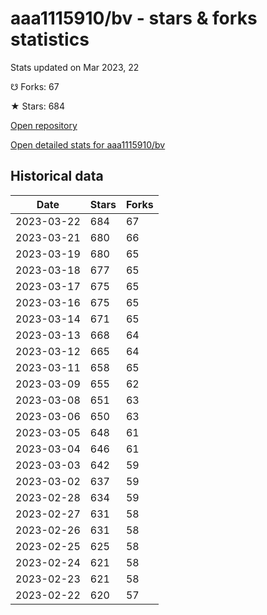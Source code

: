 # aaa1115910/bv - stars & forks statistics

Stats updated on Mar 2023, 22

☋ Forks: 67

★ Stars: 684

[Open repository](https://github.com/aaa1115910/bv)

[Open detailed stats for aaa1115910/bv](https://reviewgithub.com/rep/aaa1115910/bv)

## Historical data
| Date | Stars | Forks |
|------|-------|-------|
| 2023-03-22 | 684 | 67 | 
| 2023-03-21 | 680 | 66 | 
| 2023-03-19 | 680 | 65 | 
| 2023-03-18 | 677 | 65 | 
| 2023-03-17 | 675 | 65 | 
| 2023-03-16 | 675 | 65 | 
| 2023-03-14 | 671 | 65 | 
| 2023-03-13 | 668 | 64 | 
| 2023-03-12 | 665 | 64 | 
| 2023-03-11 | 658 | 65 | 
| 2023-03-09 | 655 | 62 | 
| 2023-03-08 | 651 | 63 | 
| 2023-03-06 | 650 | 63 | 
| 2023-03-05 | 648 | 61 | 
| 2023-03-04 | 646 | 61 | 
| 2023-03-03 | 642 | 59 | 
| 2023-03-02 | 637 | 59 | 
| 2023-02-28 | 634 | 59 | 
| 2023-02-27 | 631 | 58 | 
| 2023-02-26 | 631 | 58 | 
| 2023-02-25 | 625 | 58 | 
| 2023-02-24 | 621 | 58 | 
| 2023-02-23 | 621 | 58 | 
| 2023-02-22 | 620 | 57 | 

